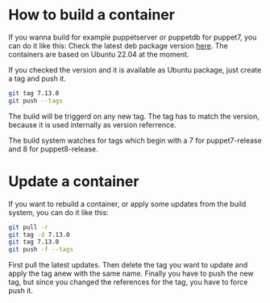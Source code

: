 # How to build a container

If you wanna build for example puppetserver or puppetdb for puppet7, you can do it like this:
Check the latest deb package version [here](https://apt.puppet.com/pool/jammy/puppet7/p/index.html). The containers are based on Ubuntu 22.04 at the moment.

If you checked the version and it is available as Ubuntu package, just create a tag and push it.

```bash
git tag 7.13.0
git push --tags
```

The build will be triggerd on any new tag. The tag has to match the version, because it is used internally as version referrence.

The build system watches for tags which begin with a 7 for puppet7-release and 8 for puppet8-release.

# Update a container

If you want to rebuild a container, or apply some updates from the build system, you can do it like this:

```bash
git pull -r
git tag -d 7.13.0
git tag 7.13.0
git push -f --tags
```

First pull the latest updates. Then delete the tag you want to update and apply the tag anew with the same name.
Finally you have to push the new tag, but since you changed the references for the tag, you have to force push it.

